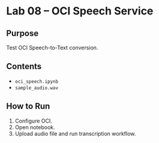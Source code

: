 # Lab 08 – OCI Speech Service

## **Purpose**
Test OCI Speech-to-Text conversion.

## **Contents**
- `oci_speech.ipynb`
- `sample_audio.wav`

## **How to Run**
1. Configure OCI.
2. Open notebook.
3. Upload audio file and run transcription workflow.

